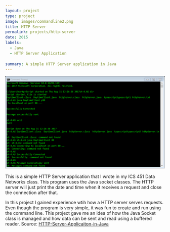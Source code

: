 ```yaml
---
layout: project
type: project
image: images/commandline2.png
title: HTTP Server
permalink: projects/http-server
date: 2015
labels:
  - Java
  - HTTP Server Application
  
summary: A simple HTTP Server application in Java
---
```


<img class="ui medium right floated rounded image" src="../images/commandline.png">

This is a simple HTTP Server application that I wrote in my ICS 451 Data Networks class. This program uses the Java socket classes. The HTTP server will just print the date and time when it receives a request and close the connection after that. 

In this project I gained experience wtih how a HTTP server serves requests. Even though the program is very simple, it was fun to create and run using the command line. This project gave me an idea of how the Java Socket class is managed and how data can be sent and read using a buffered reader. 
Source: <a href="https://github.com/markpm808/HTTP-Server-Applicaiton-in-Java"><i class="large github icon"></i>HTTP-Server-Applicaiton-in-Java</a>
